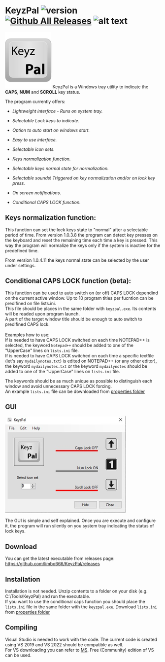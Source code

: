 # **KeyzPal** ![version](https://img.shields.io/github/v/tag/limbo666/keyzpal) [![Github All Releases](https://img.shields.io/github/downloads/limbo666/KeyzPal/total.svg)]()  ![alt text](https://img.shields.io/github/last-commit/limbo666/keyzpal/master)

![alt text](https://github.com/limbo666/KeyzPal/blob/master/additional_files/KeyzPal_Key_Logo_1.png)
KeyzPal is a Windows tray utility to indicate the **CAPS**, **NUM** and **SCROLL** key status. 



The program currently offers:

- *Lightweight interface - Runs on system tray.*

- *Selectable Lock keys to indicate.*

- *Option to auto start on windows start.*

- *Easy to use interface.*

- *Selectable icon sets.*  

- *Keys normalization function.*

- *Selectable keys normal state for normalization.*   

- *Selectable sounds! Triggered on key normalization and/or on lock key press.*

- *On screen notifications.*

- *Conditional CAPS LOCK function.* 

  

## Keys normalization function: 
This function can set the lock keys state to "normal" after a selectable period of time. From version 1.0.3.8 the program can detect key presses on the keyboard and reset the remaining time each time a key is pressed. This way the program will normalize the keys only if the system is inactive for the predefined time.<br/> 

From version 1.0.4.11 the keys normal state can be selected by the user under settings.


## Conditional CAPS LOCK function (beta): 
This function can be used to auto switch on (or off) CAPS LOCK dependind on the current active window. Up to 10 program titles per fucntion can be predifined on file lists.ini.<br/>
This file should be places in the same folder with `keyzpal.exe`. Its contents will be readed upon program launch.<br/> A part of the target window title should be enough to auto switch to predifined CAPS lock. <br/>
<br/>
Examples how to use: <br/>
If is needed to have CAPS LOCK switched on each time NOTEPAD++ is selected, the keyword `Notepad++` should be added to one of the "UpperCase" lines on `lists.ini` file.<br/>
If is needed to have CAPS LOCK switched on each time a specific textfile (let's say `mydailynotes.txt`) is edited on NOTEPAD++ (or any other editor), the keyword `mydailynotes.txt` or the keyword `mydailynotes` should be added to one of the "UpperCase" lines on `lists.ini` file.<br/>

The keywords should be as much unique as possible to distinguish each window and avoid unnecessary CAPS LOCK forcing.<br/>
An example `lists.ini` file can be downloaded from [properties folder](https://github.com/limbo666/KeyzPal/blob/master/Properties/)<br/>


## GUI
![](https://github.com/limbo666/KeyzPal/blob/master/additional_files/gui_1.png?raw=true)

The GUI is simple and self explained. Once you are execute and configure it, the program will run silently on you system tray indicating the status of lock keys.

## Download 
You can get the latest executable from releases page: https://github.com/limbo666/KeyzPal/releases <br>

## Installation 
Installation is not needed. Unzip contents to a folder on your disk (e.g. C:\Tools\KeyzPal) and run the executable.<br>
If you want to use the conditional caps function you should place the `lists.ini` file in the same folder with the `keyzpal.exe`. Download `lists.ini` from [properties folder](https://github.com/limbo666/KeyzPal/blob/master/Properties/)


## Compiling
Visual Studio is needed to work with the code. The current code is created using VS 2019 and  VS 2022 should be compatible as well.<br>  For VS downloading you can refer to [MS](https://visualstudio.microsoft.com/downloads/). Free (Community) edition of VS can be used.



